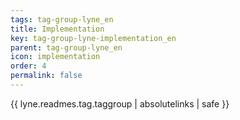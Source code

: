 ```yaml
---
tags: tag-group-lyne_en
title: Implementation
key: tag-group-lyne-implementation_en
parent: tag-group-lyne_en
icon: implementation
order: 4
permalink: false  
---
```

{{ lyne.readmes.tag.taggroup | absolutelinks | safe }}


